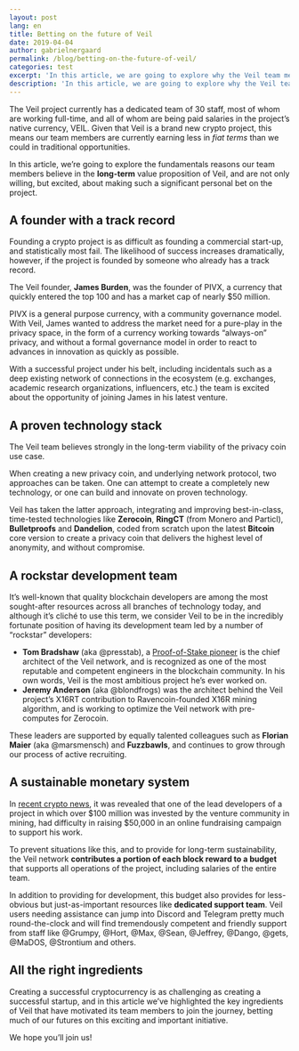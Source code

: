 ```yaml
---
layout: post
lang: en
title: Betting on the future of Veil
date: 2019-04-04
author: gabrielnergaard
permalink: /blog/betting-on-the-future-of-veil/
categories: test
excerpt: 'In this article, we are going to explore why the Veil team members have made such personal commitments to the long-term success of the project.'
description: 'In this article, we are going to explore why the Veil team members have made such personal commitments to the long-term success of the project.'
---
```


The Veil project currently has a dedicated team of 30 staff, most of whom are working full-time, and all of whom are being paid salaries in the project’s native currency, VEIL. Given that Veil is a brand new crypto project, this means our team members are currently earning less in *fiat terms* than we could in traditional opportunities.

In this article, we’re going to explore the fundamentals reasons our team members believe in the **long-term** value proposition of Veil, and are not only willing, but excited, about making such a significant personal bet on the project.

## A founder with a track record

Founding a crypto project is as difficult as founding a commercial start-up, and statistically most fail. The likelihood of success increases dramatically, however, if the project is founded by someone who already has a track record.

The Veil founder, **James Burden**, was the founder of PIVX, a currency that quickly entered the top 100 and has a market cap of nearly $50 million. 

PIVX is a general purpose currency, with a community governance model. With Veil, James wanted to address the market need for a pure-play in the privacy space, in the form of a currency working towards “always-on” privacy, and without a formal governance model in order to react to advances in innovation as quickly as possible.

With a successful project under his belt, including incidentals such as a deep existing network of connections in the ecosystem (e.g. exchanges, academic research organizations, influencers, etc.) the team is excited about the opportunity of joining James in his latest venture.

## A proven technology stack

The Veil team believes strongly in the long-term viability of the privacy coin use case. 

When creating a new privacy coin, and underlying network protocol, two approaches can be taken. One can attempt to create a completely new technology, or one can build and innovate on proven technology.

Veil has taken the latter approach, integrating and improving best-in-class, time-tested technologies like **Zerocoin**, **RingCT** (from Monero and Particl), **Bulletproofs** and **Dandelion**, coded from scratch upon the latest **Bitcoin** core version to create a privacy coin that delivers the highest level of anonymity, and without compromise.

## A rockstar development team

It’s well-known that quality blockchain developers are among the most sought-after resources across all branches of technology today, and although it’s cliché to use this term, we consider Veil to be in the incredibly fortunate position of having its development team led by a number of “rockstar” developers:

- **Tom Bradshaw** (aka @presstab), a [Proof-of-Stake pioneer](https://bitcoinist.com/interview-presstab-pos-vulnerabilities/) is the chief architect of the Veil network, and is recognized as one of the most reputable and competent engineers in the blockchain community. In his own words, Veil is the most ambitious project he’s ever worked on.
- **Jeremy Anderson** (aka @blondfrogs) was the architect behind the Veil project’s X16RT contribution to Ravencoin-founded X16R mining algorithm, and is working to optimize the Veil network with pre-computes for Zerocoin.

These leaders are supported by equally talented colleagues such as **Florian Maier** (aka @marsmensch) and **Fuzzbawls**, and continues to grow through our process of active recruiting.

## A sustainable monetary system

In [recent crypto news](https://bitcoinexchangeguide.com/grin-head-developer-ignotus-peverell-expresses-disappointment-in-funding-from-crypto-industry/), it was revealed that one of the lead developers of a project in which over $100 million was invested by the venture community in mining, had difficulty in raising $50,000 in an online fundraising campaign to support his work.

To prevent situations like this, and to provide for long-term sustainability, the Veil network **contributes a portion of each block reward to a budget** that supports all operations of the project, including salaries of the entire team.

In addition to providing for development, this budget also provides for less-obvious but just-as-important resources like **dedicated support team**. Veil users needing assistance can jump into Discord and Telegram pretty much round-the-clock and will find tremendously competent and friendly support from staff like @Grumpy, @Hort, @Max, @Sean, @Jeffrey, @Dango, @gets, @MaDOS, @Strontium and others.

## All the right ingredients

Creating a successful cryptocurrency is as challenging as creating a successful startup, and in this article we’ve highlighted the key ingredients of Veil that have motivated its team members to join the journey, betting much of our futures on this exciting and important initiative.

We hope you’ll join us!